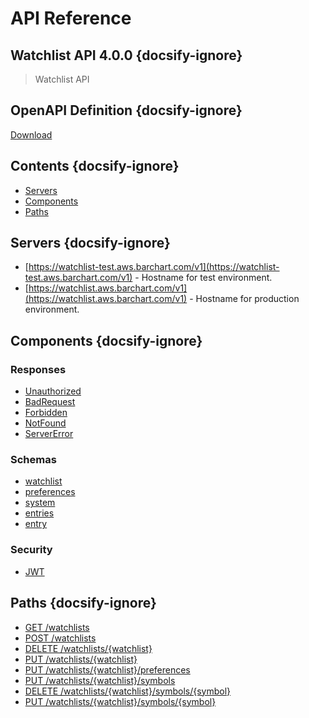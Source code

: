 # API Reference

## Watchlist API 4.0.0 {docsify-ignore}
    
> Watchlist API

## OpenAPI Definition {docsify-ignore}

[Download](static/openapi.yaml)

## Contents {docsify-ignore}

* [Servers](#Servers)
* [Components](#Components)
* [Paths](#Paths)


## Servers {docsify-ignore}

* [https://watchlist-test.aws.barchart.com/v1](https://watchlist-test.aws.barchart.com/v1)  - Hostname for test environment.
* [https://watchlist.aws.barchart.com/v1](https://watchlist.aws.barchart.com/v1)  - Hostname for production environment.

## Components {docsify-ignore}

### Responses 

* [Unauthorized](/content/api/components?id=responsesUnauthorized)
* [BadRequest](/content/api/components?id=responsesBadRequest)
* [Forbidden](/content/api/components?id=responsesForbidden)
* [NotFound](/content/api/components?id=responsesNotFound)
* [ServerError](/content/api/components?id=responsesServerError)

### Schemas 

* [watchlist](/content/api/components?id=schemaswatchlist)
* [preferences](/content/api/components?id=schemaspreferences)
* [system](/content/api/components?id=schemassystem)
* [entries](/content/api/components?id=schemasentries)
* [entry](/content/api/components?id=schemasentry)

### Security 

* [JWT](/content/api/components?id=securityJWT)

## Paths {docsify-ignore}

* [GET /watchlists](/content/api/paths?id=get-watchlists)
* [POST /watchlists](/content/api/paths?id=post-watchlists)
* [DELETE /watchlists/{watchlist}](/content/api/paths?id=delete-watchlistswatchlist)
* [PUT /watchlists/{watchlist}](/content/api/paths?id=put-watchlistswatchlist)
* [PUT /watchlists/{watchlist}/preferences](/content/api/paths?id=put-watchlistswatchlistpreferences)
* [PUT /watchlists/{watchlist}/symbols](/content/api/paths?id=put-watchlistswatchlistsymbols)
* [DELETE /watchlists/{watchlist}/symbols/{symbol}](/content/api/paths?id=delete-watchlistswatchlistsymbolssymbol)
* [PUT /watchlists/{watchlist}/symbols/{symbol}](/content/api/paths?id=put-watchlistswatchlistsymbolssymbol)
